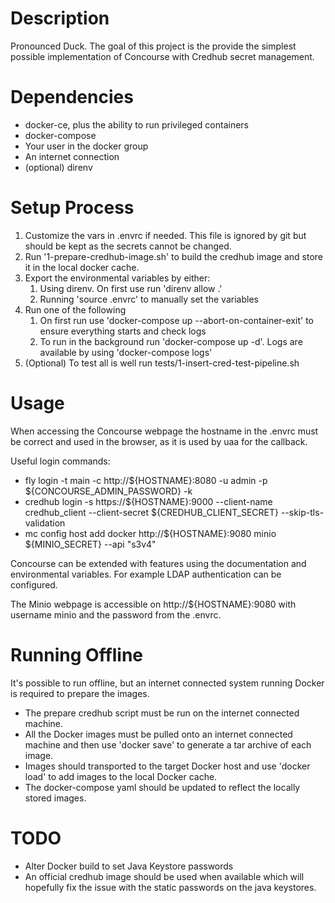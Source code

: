 # Description
Pronounced Duck.
The goal of this project is the provide the simplest possible implementation of Concourse with Credhub secret management.

# Dependencies
- docker-ce, plus the ability to run privileged containers
- docker-compose
- Your user in the docker group
- An internet connection
- (optional) direnv

# Setup Process
1. Customize the vars in .envrc if needed. This file is ignored by git but should be kept as the secrets cannot be changed.
2. Run '1-prepare-credhub-image.sh' to build the credhub image and store it in the local docker cache.
3. Export the environmental variables by either:
   1. Using direnv. On first use run 'direnv allow .'
   2. Running 'source .envrc' to manually set the variables
4. Run one of the following
   1. On first run use 'docker-compose up --abort-on-container-exit'  to ensure everything starts and check logs
   2. To run in the background run 'docker-compose up -d'. Logs are available by using 'docker-compose logs'
5. (Optional) To test all is well run tests/1-insert-cred-test-pipeline.sh

# Usage
 When accessing the Concourse webpage the hostname in the .envrc must be correct and used in the browser, as it is used by uaa for the callback.

Useful login commands:
- fly login -t main -c http://${HOSTNAME}:8080 -u admin -p ${CONCOURSE_ADMIN_PASSWORD} -k
- credhub login -s https://${HOSTNAME}:9000 --client-name credhub_client --client-secret ${CREDHUB_CLIENT_SECRET} --skip-tls-validation
- mc config host add docker http://${HOSTNAME}:9080 minio ${MINIO_SECRET} --api "s3v4"

Concourse can be extended with features using the documentation and environmental variables. For example LDAP authentication can be configured.

The Minio webpage is accessible on http://${HOSTNAME}:9080 with username minio and the password from the .envrc.
 
# Running Offline
It's possible to run offline, but an internet connected system running Docker is required to prepare the images.
- The prepare credhub script must be run on the internet connected machine.
- All the Docker images must be pulled onto an internet connected machine and then use 'docker save' to generate a tar archive of each image. 
- Images should transported to the target Docker host and use 'docker load' to add images to the local Docker cache. 
- The docker-compose yaml should be updated to reflect the locally stored images. 

# TODO
- Alter Docker build to set Java Keystore passwords 
- An official credhub image should be used when available which will hopefully fix the issue with the static passwords on the java keystores.
